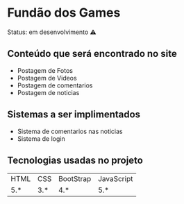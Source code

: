 <h1> Fundão dos Games </h1>

Status: em desenvolvimento ⚠️

## Conteúdo que será encontrado no site
+ Postagem de Fotos
+ Postagem de Videos
+ Postagem de comentarios
+ Postagem de noticias
## Sistemas a ser implimentados
+ Sistema de comentarios nas noticias
+ Sistema de login
    
## Tecnologias usadas no projeto

<table>
    <tr>
    <td>HTML</td>
    <td>CSS</td>
    <td>BootStrap</td>
    <td>JavaScript</td>
    </tr>
    <tr>
    <td>5.*</td>
    <td>3.*</td>
    <td>4.*</td>
    <td>5.*</td>
    </tr>
</table>
